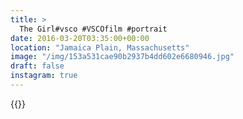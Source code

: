 ```yaml
---
title: >
  The Girl#vsco #VSCOfilm #portrait
date: 2016-03-20T03:35:00+00:00
location: "Jamaica Plain, Massachusetts"
image: "/img/153a531cae90b2937b4dd602e6680946.jpg"
draft: false
instagram: true
---
```


{{<photo src="/img/153a531cae90b2937b4dd602e6680946.jpg">}}
